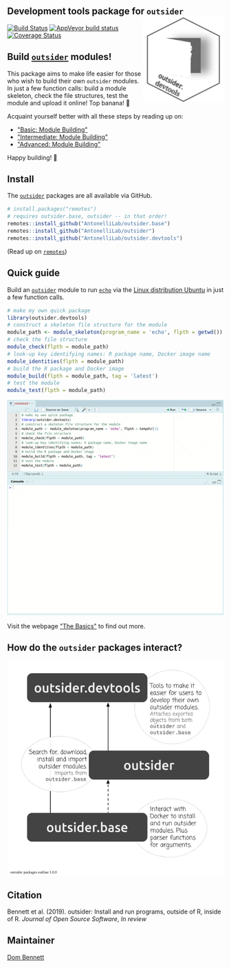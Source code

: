 
Development tools package for `outsider` <img src="https://raw.githubusercontent.com/AntonelliLab/outsider.devtools/master/other/logo_devtools.png" height="200" align="right"/>
----

[![Build Status](https://travis-ci.org/AntonelliLab/outsider.devtools.svg?branch=master)](https://travis-ci.org/AntonelliLab/outsider.base) [![AppVeyor build status](https://ci.appveyor.com/api/projects/status/github/AntonelliLab/outsider.devtools?branch=master&svg=true)](https://ci.appveyor.com/project/DomBennett/outsider-devtools) [![Coverage Status](https://coveralls.io/repos/github/AntonelliLab/outsider.devtools/badge.svg?branch=master)](https://coveralls.io/github/AntonelliLab/outsider.devtools?branch=master)

## Build [`outsider`](https://github.com/AntonelliLab/outsider#readme) modules!

This package aims to make life easier for  those who wish to build their own
`outsider` modules. In just a few function calls: build a module skeleton,
check the file structures, test the module and upload it online! Top banana! :banana:

Acquaint yourself better with all these steps by reading up on:

* ["Basic: Module Building"](https://antonellilab.github.io/outsider.devtools/articles/basic.html)
* ["Intermediate: Module Building"](https://antonellilab.github.io/outsider.devtools/articles/intermediate.html)
* ["Advanced: Module Building"](https://antonellilab.github.io/outsider.devtools/articles/advanced.html)

Happy building! :wrench:

## Install

The [`outsider`](https://github.com/AntonelliLab/outsider#readme) packages are all available via GitHub.

```r
# install.packages("remotes")
# requires outsider.base, outsider -- in that order!
remotes::install_github("AntonelliLab/outsider.base")
remotes::install_github("AntonelliLab/outsider")
remotes::install_github("AntonelliLab/outsider.devtools")
```

(Read up on [`remotes`](https://github.com/r-lib/remotes))

## Quick guide

Build an [`outsider`](https://github.com/AntonelliLab/outsider#readme) module to run [`echo`](https://en.wikipedia.org/wiki/Echo_(command)) via the [Linux distribution Ubuntu](https://en.wikipedia.org/wiki/Ubuntu) in just a few function calls.

```r
# make my own quick package
library(outsider.devtools)
# construct a skeleton file structure for the module
module_path <- module_skeleton(program_name = 'echo', flpth = getwd())
# check the file structure
module_check(flpth = module_path)
# look-up key identifying names: R package name, Docker image name
module_identities(flpth = module_path)
# build the R package and Docker image
module_build(flpth = module_path, tag = 'latest')
# test the module
module_test(flpth = module_path)
```

![](https://raw.githubusercontent.com/AntonelliLab/outsider.devtools/master/other/build_example.gif)

Visit the webpage ["The Basics"](https://antonellilab.github.io/outsider.devtools/articles/basic.html) to find out more.

## How do the `outsider` packages interact?

![](https://raw.githubusercontent.com/AntonelliLab/outsider.devtools/master/other/package_structures.png)

## Citation

Bennett et al. (2019). outsider: Install and run programs, outside of R, inside of R.
*Journal of Open Source Software*, *In review*

## Maintainer

[Dom Bennett](https://github.com/dombennett/)


